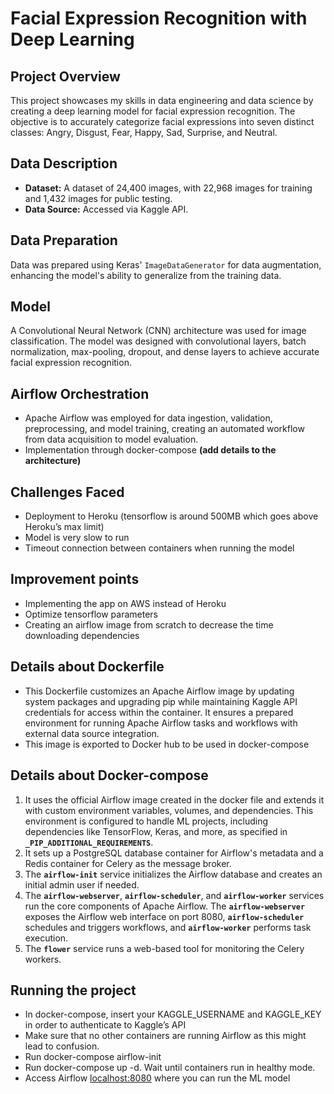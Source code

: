 # Facial Expression Recognition with Deep Learning

## Project Overview

This project showcases my skills in data engineering and data science by creating a deep learning model for facial expression recognition. The objective is to accurately categorize facial expressions into seven distinct classes: Angry, Disgust, Fear, Happy, Sad, Surprise, and Neutral.

## Data Description

- **Dataset:** A dataset of 24,400 images, with 22,968 images for training and 1,432 images for public testing.
- **Data Source:** Accessed via Kaggle API.

## Data Preparation

Data was prepared using Keras' `ImageDataGenerator` for data augmentation, enhancing the model's ability to generalize from the training data.

## Model

A Convolutional Neural Network (CNN) architecture was used for image classification. The model was designed with convolutional layers, batch normalization, max-pooling, dropout, and dense layers to achieve accurate facial expression recognition.

## Airflow Orchestration

- Apache Airflow was employed for data ingestion, validation, preprocessing, and model training, creating an automated workflow from data acquisition to model evaluation.
- Implementation through docker-compose **(add details to the architecture)**

## Challenges Faced

- Deployment to Heroku (tensorflow is around 500MB which goes above Heroku’s max limit)
- Model is very slow to run
- Timeout connection between containers when running the model

## Improvement points

- Implementing the app on AWS instead of Heroku
- Optimize tensorflow parameters
- Creating an airflow image from scratch to decrease the time downloading dependencies

## Details about Dockerfile

- This Dockerfile customizes an Apache Airflow image by updating system packages and upgrading pip while maintaining Kaggle API credentials for access within the container. It ensures a prepared environment for running Apache Airflow tasks and workflows with external data source integration.
- This image is exported to Docker hub to be used in docker-compose

## Details about Docker-compose

1. It uses the official Airflow image created in the docker file and extends it with custom environment variables, volumes, and dependencies. This environment is configured to handle ML projects, including dependencies like TensorFlow, Keras, and more, as specified in **`_PIP_ADDITIONAL_REQUIREMENTS`**.
2. It sets up a PostgreSQL database container for Airflow's metadata and a Redis container for Celery as the message broker.
3. The **`airflow-init`** service initializes the Airflow database and creates an initial admin user if needed.
4. The **`airflow-webserver`**, **`airflow-scheduler`**, and **`airflow-worker`** services run the core components of Apache Airflow. The **`airflow-webserver`** exposes the Airflow web interface on port 8080, **`airflow-scheduler`** schedules and triggers workflows, and **`airflow-worker`** performs task execution.
5. The **`flower`** service runs a web-based tool for monitoring the Celery workers.

## Running the project

- In docker-compose, insert your KAGGLE_USERNAME and KAGGLE_KEY in order to authenticate to Kaggle’s API
- Make sure that no other containers are running Airflow as this might lead to confusion.
- Run docker-compose airflow-init
- Run docker-compose up -d. Wait until containers run in healthy mode.
- Access Airflow [localhost:8080](http://localhost:8080) where you can run the ML model